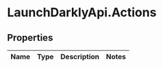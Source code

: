 # LaunchDarklyApi.Actions

## Properties
Name | Type | Description | Notes
------------ | ------------- | ------------- | -------------


